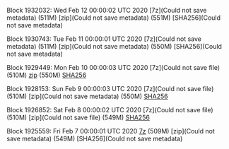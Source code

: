 Block 1932032: Wed Feb 12 00:00:02 UTC 2020 [7z](Could not save metadata) (511M) [zip](Could not save metadata) (551M) [SHA256](Could not save metadata)

Block 1930743: Tue Feb 11 00:00:01 UTC 2020 [7z](Could not save metadata) (511M) [zip](Could not save metadata) (550M) [SHA256](Could not save metadata)

Block 1929449: Mon Feb 10 00:00:03 UTC 2020 [7z](Could not save file) (510M) [zip]() (550M) [SHA256]()

Block 1928153: Sun Feb  9 00:00:03 UTC 2020 [7z](Could not save file) (510M) [zip](Could not save metadata) (550M) [SHA256](https://transfer.sh/H28EE/sha256.txt)

Block 1926852: Sat Feb  8 00:00:02 UTC 2020 [7z](Could not save file) (510M) [zip](Could not save file) (549M) [SHA256]()

Block 1925559: Fri Feb  7 00:00:01 UTC 2020 [7z]() (509M) [zip](Could not save metadata) (549M) [SHA256](Could not save metadata)
